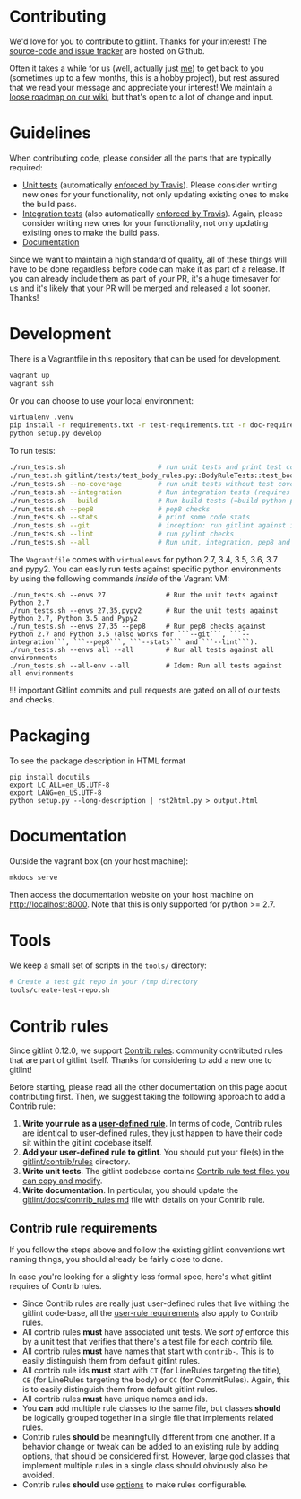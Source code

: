# Contributing

We'd love for you to contribute to gitlint. Thanks for your interest!
The [source-code and issue tracker](https://github.com/jorisroovers/gitlint) are hosted on Github.

Often it takes a while for us (well, actually just [me](https://github.com/jorisroovers)) to get back to you
(sometimes up to a few months, this is a hobby project), but rest assured that we read your message and appreciate
your interest!
We maintain a [loose roadmap on our wiki](https://github.com/jorisroovers/gitlint/wiki/Roadmap), but
that's open to a lot of change and input.

# Guidelines

When contributing code, please consider all the parts that are typically required:

- [Unit tests](https://github.com/jorisroovers/gitlint/tree/master/gitlint/tests) (automatically
  [enforced by Travis](https://travis-ci.org/jorisroovers/gitlint)). Please consider writing
  new ones for your functionality, not only updating existing ones to make the build pass.
- [Integration tests](https://github.com/jorisroovers/gitlint/tree/master/qa) (also automatically
  [enforced by Travis](https://travis-ci.org/jorisroovers/gitlint)). Again, please consider writing new ones
  for your functionality, not only updating existing ones to make the build pass.
- [Documentation](https://github.com/jorisroovers/gitlint/tree/master/docs)

Since we want to maintain a high standard of quality, all of these things will have to be done regardless before code
can make it as part of a release. If you can already include them as part of your PR, it's a huge timesaver for us
and it's likely that your PR will be merged and released a lot sooner. Thanks!

# Development #

There is a Vagrantfile in this repository that can be used for development.
```bash
vagrant up
vagrant ssh
```

Or you can choose to use your local environment:

```bash
virtualenv .venv
pip install -r requirements.txt -r test-requirements.txt -r doc-requirements.txt
python setup.py develop
```

To run tests:
```bash
./run_tests.sh                       # run unit tests and print test coverage
./run_test.sh gitlint/tests/test_body_rules.py::BodyRuleTests::test_body_missing # run a single test
./run_tests.sh --no-coverage         # run unit tests without test coverage
./run_tests.sh --integration         # Run integration tests (requires that you have gitlint installed)
./run_tests.sh --build               # Run build tests (=build python package)
./run_tests.sh --pep8                # pep8 checks
./run_tests.sh --stats               # print some code stats
./run_tests.sh --git                 # inception: run gitlint against itself
./run_tests.sh --lint                # run pylint checks
./run_tests.sh --all                 # Run unit, integration, pep8 and gitlint checks
```

The ```Vagrantfile``` comes with ```virtualenv```s for python 2.7, 3.4, 3.5, 3.6, 3.7 and pypy2.
You can easily run tests against specific python environments by using the following commands *inside* of the Vagrant VM:
```
./run_tests.sh --envs 27               # Run the unit tests against Python 2.7
./run_tests.sh --envs 27,35,pypy2      # Run the unit tests against Python 2.7, Python 3.5 and Pypy2
./run_tests.sh --envs 27,35 --pep8     # Run pep8 checks against Python 2.7 and Python 3.5 (also works for ```--git```, ```--integration```, ```--pep8```, ```--stats``` and ```--lint```).
./run_tests.sh --envs all --all        # Run all tests against all environments
./run_tests.sh --all-env --all         # Idem: Run all tests against all environments
```

!!! important
    Gitlint commits and pull requests are gated on all of our tests and checks.

# Packaging #

To see the package description in HTML format
```
pip install docutils
export LC_ALL=en_US.UTF-8
export LANG=en_US.UTF-8
python setup.py --long-description | rst2html.py > output.html
```

# Documentation #
Outside the vagrant box (on your host machine):
```bash
mkdocs serve
```

Then access the documentation website on your host machine on [http://localhost:8000]().
Note that this is only supported for python >= 2.7.

# Tools #
We keep a small set of scripts in the ```tools/``` directory:

```sh
# Create a test git repo in your /tmp directory
tools/create-test-repo.sh
```

# Contrib rules
Since gitlint 0.12.0, we support [Contrib rules](contrib_rules): community contributed rules that are part of gitlint
itself. Thanks for considering to add a new one to gitlint!

Before starting, please read all the other documentation on this page about contributing first. Then, we suggest taking the following approach to add a Contrib rule:

1. **Write your rule as a [user-defined rule](user_defined_rules)**. In terms of code, Contrib rules are identical to
   user-defined rules, they just happen to have their code sit within the gitlint codebase itself.
2. **Add your user-defined rule to gitlint**. You should put your file(s) in the [gitlint/contrib/rules](https://github.com/jorisroovers/gitlint/tree/master/gitlint/contrib/rules) directory.
3. **Write unit tests**. The gitlint codebase contains [Contrib rule test files you can copy and modify](https://github.com/jorisroovers/gitlint/tree/master/gitlint/tests/contrib).
4. **Write documentation**. In particular, you should update the [gitlint/docs/contrib_rules.md](https://github.com/jorisroovers/gitlint/blob/master/docs/contrib_rules.md) file with details on your Contrib rule.


## Contrib rule requirements
If you follow the steps above and follow the existing gitlint conventions wrt naming things, you should already be fairly close to done.

In case you're looking for a slightly less formal spec, here's what gitlint requires of Contrib rules.

- Since Contrib rules are really just user-defined rules that live withing the gitlint code-base, all the [user-rule requirements](user_defined_rules/#rule-requirements) also apply to Contrib rules.
- All contrib rules **must** have associated unit tests. We *sort of* enforce this by a unit test that verifies that there's a
  test file for each contrib file.
- All contrib rules **must** have names that start with `contrib-`. This is to easily distinguish them from default gitlint rules.
- All contrib rule ids **must** start with `CT` (for LineRules targeting the title), `CB` (for LineRules targeting the body) or `CC` (for CommitRules). Again, this is to easily distinguish them from default gitlint rules.
- All contrib rules **must** have unique names and ids.
- You **can** add multiple rule classes to the same file, but classes **should** be logically grouped together in a single file that implements related rules.
- Contrib rules **should** be meaningfully different from one another. If a behavior change or tweak can be added to an existing rule by adding options, that should be considered first. However, large [god classes](https://en.wikipedia.org/wiki/God_object) that implement multiple rules in a single class should obviously also be avoided.
- Contrib rules **should** use [options](user_defined_rules/#options) to make rules configurable.